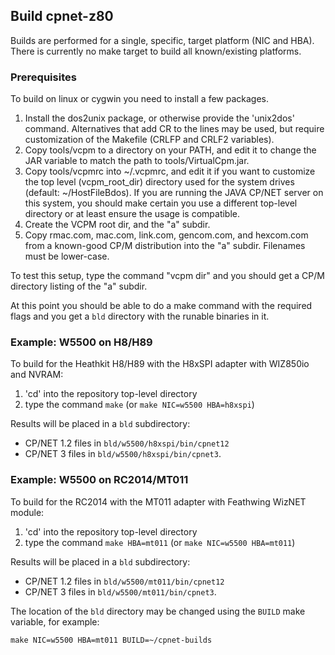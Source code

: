 ## Build cpnet-z80

Builds are performed for a single, specific, target platform (NIC and HBA).
There is currently no make target to build all known/existing
platforms.

### Prerequisites

To build on linux or cygwin you need to install a few packages.

1. Install the dos2unix package, or otherwise provide the 'unix2dos'
   command.  Alternatives that add CR to the lines may be used, but
   require customization of the Makefile (CRLFP and CRLF2 variables).
1. Copy tools/vcpm to a directory on your PATH, and edit it to change
   the JAR variable to match the path to tools/VirtualCpm.jar.
1. Copy tools/vcpmrc into ~/.vcpmrc, and edit it if you want to customize
   the top level (vcpm_root_dir) directory used for the system drives
   (default: ~/HostFileBdos). If you are running the JAVA CP/NET server
   on this system, you should make certain you use a different top-level
   directory or at least ensure the usage is compatible.
1. Create the VCPM root dir, and the "a" subdir.
1. Copy rmac.com, mac.com, link.com, gencom.com, and hexcom.com from
   a known-good CP/M distribution into the "a" subdir. Filenames must
   be lower-case.

To test this setup, type the command "vcpm dir" and you should get a
CP/M directory listing of the "a" subdir.

At this point you should be able to do a make command with the
required flags and you get a `bld` directory with the runable 
binaries in it.

### Example: W5500 on H8/H89
To build for the Heathkit H8/H89 with the H8xSPI adapter with WIZ850io and NVRAM:

1. 'cd' into the repository top-level directory
1. type the command `make` (or `make NIC=w5500 HBA=h8xspi`)

Results will be placed in a `bld` subdirectory:
* CP/NET 1.2 files in `bld/w5500/h8xspi/bin/cpnet12`
* CP/NET 3 files in `bld/w5500/h8xspi/bin/cpnet3`.

### Example: W5500 on RC2014/MT011
To build for the RC2014 with the MT011 adapter with Feathwing WizNET module:

1. 'cd' into the repository top-level directory
1. type the command `make HBA=mt011` (or `make NIC=w5500 HBA=mt011`)

Results will be placed in a `bld` subdirectory:
* CP/NET 1.2 files in `bld/w5500/mt011/bin/cpnet12`
* CP/NET 3 files in `bld/w5500/mt011/bin/cpnet3`.

The location of the `bld` directory may be changed using the
`BUILD` make variable, for example:
```
make NIC=w5500 HBA=mt011 BUILD=~/cpnet-builds
```
